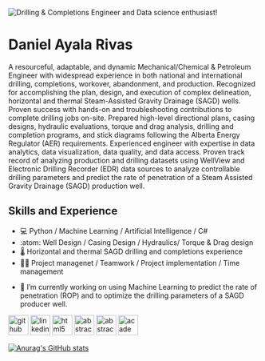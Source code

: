 ![Drilling & Completions Engineer and Data science enthusiast!](https://github.com/danielayalarivas/danielayalarivas/blob/main/Screen%20Shot%202022-05-11%20at%2020.26.30.png)

# Daniel Ayala Rivas

A resourceful, adaptable, and dynamic Mechanical/Chemical & Petroleum Engineer with widespread experience in both national and international drilling, completions, workover, abandonment, and production. Recognized for accomplishing the plan, design, and execution of complex delineation, horizontal and thermal Steam-Assisted Gravity Drainage (SAGD) wells. Proven success with hands-on and troubleshooting contributions to complete drilling jobs on-site. Prepared high-level directional plans, casing designs, hydraulic evaluations, torque and drag analysis, drilling and completion programs, and stick diagrams following the Alberta Energy Regulator (AER) requirements. Experienced engineer with expertise in data analytics, data visualization, data quality, and data access. Proven track record of analyzing production and drilling datasets using WellView and Electronic Drilling Recorder (EDR) data sources to analyze controllable drilling parameters and predict the rate of penetration of a Steam Assisted Gravity Drainage (SAGD) production well.

## Skills and Experience 

* 💻 Python / Machine Learning / Artificial Intelligence / C#
* :atom: Well Design / Casing Design  / Hydraulics/ Torque & Drag design
* 🌡️ Horizontal and thermal SAGD drilling and completions experience
* 👨‍🏫 Project managenet / Teamwork  / Project implementation / Time management


- 🔭 I’m currently working on using Machine Learning to predict the rate of penetration (ROP) and to optimize the drilling parameters of a SAGD producer well. 


[<img src='https://cdn.jsdelivr.net/npm/simple-icons@3.0.1/icons/github.svg' alt='github' height='40'>](https://github.com/danielayalarivas)  [<img src='https://cdn.jsdelivr.net/npm/simple-icons@3.0.1/icons/linkedin.svg' alt='linkedin' height='40'>](https://www.linkedin.com/in/daniel-ayala-meng-p-eng/)  [<img src='https://cdn.jsdelivr.net/npm/simple-icons@3.0.1/icons/html5.svg' alt='html5' height='40'>](https://doi.org/10.2118/0419-0066-JPT)  [<img src='https://cdn.jsdelivr.net/npm/simple-icons@3.0.1/icons/abstract.svg' alt='abstract' height='40'>](https://onepetro.org/SPETWID/proceedings-abstract/18TWID/2-18TWID/D023S006R005/215305)  [<img src='https://cdn.jsdelivr.net/npm/simple-icons@3.0.1/icons/abstract.svg' alt='abstract' height='40'>](https://onepetro.org/SPETWID/proceedings-abstract/18TWID/2-18TWID/D023S006R004/215283)  [<img src='https://cdn.jsdelivr.net/npm/simple-icons@3.0.1/icons/academia.svg' alt='academia' height='40'>](https://prism.ucalgary.ca/handle/1880/106254)  

[![Anurag's GitHub stats](https://github-readme-stats.vercel.app/api?username=danielayalarivas)](https://github.com/anuraghazra/github-readme-stats)
